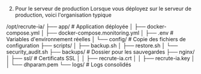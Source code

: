 2. Pour le serveur de production
Lorsque vous déployez sur le serveur de production, voici l'organisation typique

/opt/recrute-ia/
├── app/                    # Application déployée
│   ├── docker-compose.yml
│   ├── docker-compose.monitoring.yml
│   ├── .env                # Variables d'environnement réelles
│   └── config/             # Copie des fichiers de configuration
├── scripts/
│   ├── backup.sh
│   ├── restore.sh
│   └── security_audit.sh
├── backups/                # Dossier pour les sauvegardes
├── nginx/
│   ├── ssl/                # Certificats SSL
│   │   ├── recrute-ia.crt
│   │   ├── recrute-ia.key
│   │   └── dhparam.pem
└── logs/                   # Logs consolidés